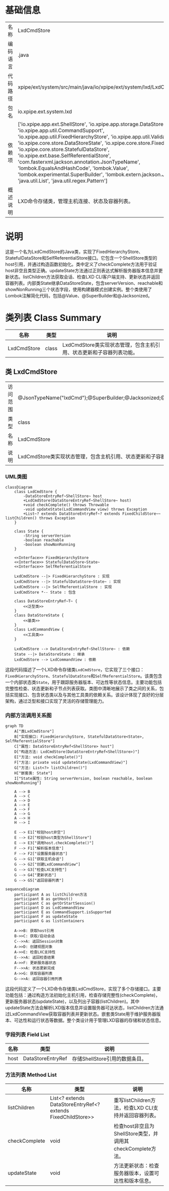 # 基础信息

|      |      |
|------|------|
| 名称 | LxdCmdStore |
| 编码语言 | .java |
| 代码路径 | xpipe/ext/system/src/main/java/io/xpipe/ext/system/lxd/LxdCmdStore.java |
| 包名 | io.xpipe.ext.system.lxd |
| 依赖项 | ['io.xpipe.app.ext.ShellStore', 'io.xpipe.app.storage.DataStoreEntryRef', 'io.xpipe.app.util.CommandSupport', 'io.xpipe.app.util.FixedHierarchyStore', 'io.xpipe.app.util.Validators', 'io.xpipe.core.store.DataStoreState', 'io.xpipe.core.store.FixedChildStore', 'io.xpipe.core.store.StatefulDataStore', 'io.xpipe.ext.base.SelfReferentialStore', 'com.fasterxml.jackson.annotation.JsonTypeName', 'lombok.EqualsAndHashCode', 'lombok.Value', 'lombok.experimental.SuperBuilder', 'lombok.extern.jackson.Jacksonized', 'java.util.List', 'java.util.regex.Pattern'] |
| 概述说明 | LXD命令存储类，管理主机连接、状态及容器列表。 |

# 说明

这是一个名为LxdCmdStore的Java类，实现了FixedHierarchyStore、StatefulDataStore和SelfReferentialStore接口。它包含一个ShellStore类型的host引用，并通过构造函数初始化。类中定义了checkComplete方法用于验证host非空且类型正确。updateState方法通过正则表达式解析服务器版本信息并更新状态。listChildren方法获取会话、检查LXD CLI客户端支持、更新状态并返回容器列表。内部类State继承DataStoreState，包含serverVersion、reachable和showNonRunning三个状态字段，使用构建器模式创建实例。整个类使用了Lombok注解简化代码，包括@Value、@SuperBuilder和@Jacksonized。

# 类列表 Class Summary

| 名称   | 类型  | 说明 |
|-------|------|-------------|
| LxdCmdStore | class | LxdCmdStore类实现状态管理，包含主机引用、状态更新和子容器列表功能。 |



## 类 LxdCmdStore

|      |      |
|------|------|
| 访问范围 | @JsonTypeName("lxdCmd");@SuperBuilder;@Jacksonized;@Value;public |
| 类型 | class |
| 名称 | LxdCmdStore |
| 说明 | LxdCmdStore类实现状态管理，包含主机引用、状态更新和子容器列表功能。 |


### UML类图

```mermaid
classDiagram
    class LxdCmdStore {
        -DataStoreEntryRef~ShellStore~ host
        +LxdCmdStore(DataStoreEntryRef~ShellStore~ host)
        +void checkComplete() throws Throwable
        -void updateState(LxdCommandView view) throws Exception
        +List~? extends DataStoreEntryRef~? extends FixedChildStore~~ listChildren() throws Exception
    }

    class State {
        -String serverVersion
        -boolean reachable
        -boolean showNonRunning
    }

    <<Interface>> FixedHierarchyStore
    <<Interface>> StatefulDataStore~State~
    <<Interface>> SelfReferentialStore

    LxdCmdStore --|> FixedHierarchyStore : 实现
    LxdCmdStore --|> StatefulDataStore~State~ : 实现
    LxdCmdStore --|> SelfReferentialStore : 实现
    LxdCmdStore *-- State : 包含

    class DataStoreEntryRef~T~ {
        <<泛型类>>
    }
    class DataStoreState {
        <<基类>>
    }
    class LxdCommandView {
        <<工具类>>
    }

    LxdCmdStore --> DataStoreEntryRef~ShellStore~ : 依赖
    State --|> DataStoreState : 继承
    LxdCmdStore --> LxdCommandView : 依赖
```

这段代码描述了一个LXD命令存储类`LxdCmdStore`，它实现了三个接口：`FixedHierarchyStore`、`StatefulDataStore`和`SelfReferentialStore`。该类包含一个内部状态类`State`，用于跟踪服务器版本、可达性等状态信息。主要功能包括完整性检查、状态更新和子节点列表获取。类图中清晰地展示了类之间的关系，包括实现接口、包含状态类以及与其他工具类的依赖关系。该设计体现了良好的分层架构，通过泛型和接口实现了灵活的存储管理能力。


### 内部方法调用关系图

```mermaid
graph TD
    A["类LxdCmdStore"]
    B["实现接口: FixedHierarchyStore, StatefulDataStore<State>, SelfReferentialStore"]
    C["属性: DataStoreEntryRef<ShellStore> host"]
    D["构造方法: LxdCmdStore(DataStoreEntryRef<ShellStore>)"]
    E["方法: void checkComplete()"]
    F["方法: private void updateState(LxdCommandView)"]
    G["方法: List<?> listChildren()"]
    H["嵌套类: State"]
    I["State属性: String serverVersion, boolean reachable, boolean showNonRunning"]

    A --> B
    A --> C
    A --> D
    A --> E
    A --> F
    A --> G
    A --> H
    H --> I

    E --> E1["校验host非空"]
    E --> E2["校验host类型为ShellStore"]
    E --> E3["调用host.checkComplete()"]
    F --> F1["解析版本信息"]
    F --> F2["设置服务器状态"]
    G --> G1["获取主机会话"]
    G --> G2["创建LxdCommandView"]
    G --> G3["检查LXC支持性"]
    G --> G4["更新状态"]
    G --> G5["返回容器列表"]
```

```mermaid
sequenceDiagram
    participant A as listChildren方法
    participant B as getHost()
    participant C as getOrStartSession()
    participant D as LxdCommandView
    participant E as CommandSupport.isSupported
    participant F as updateState
    participant G as listContainers

    A->>B: 获取host引用
    B->>C: 获取/启动会话
    C-->>A: 返回Session对象
    A->>D: 创建视图对象
    A->>E: 检查LXC支持性
    E-->>A: 返回检查结果
    A->>F: 更新服务器状态
    F-->>A: 状态更新完成
    A->>G: 获取容器列表
    G-->>A: 返回容器引用列表
```

这段代码定义了一个LXD命令存储类LxdCmdStore，实现了多个存储接口。主要功能包括：通过构造方法初始化主机引用，检查存储完整性(checkComplete)，更新服务器状态(updateState)，以及列出子容器(listChildren)。其中updateState方法会解析LXD版本信息并设置服务器可达状态，listChildren方法通过LxdCommandView获取容器列表并更新状态。嵌套类State用于维护服务器版本、可达性和运行状态等数据。整个类设计用于管理LXD容器的存储和状态信息。

### 字段列表 Field List

| 名称  | 类型  | 说明 |
|-------|-------|------|
| host | DataStoreEntryRef<ShellStore> | 存储ShellStore引用的数据条目。 |

### 方法列表 Method List

| 名称  | 类型  | 说明 |
|-------|-------|------|
| listChildren | List<? extends DataStoreEntryRef<? extends FixedChildStore>> | 重写listChildren方法，检查LXD CLI支持并返回容器列表。 |
| checkComplete | void | 检查host非空且为ShellStore类型，并调用其checkComplete方法。 |
| updateState | void | 方法更新状态：检查服务器版本，设置可达性和版本信息。 |




